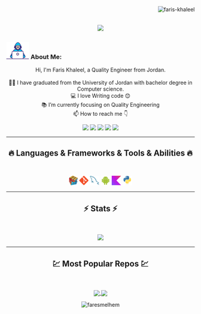 <img align="right" src="https://visitor-badge.laobi.icu/badge?page_id=faris-khaleel/faris-khaleel" alt="faris-khaleel">

<h1 align="center">
  <a>
    <img src="https://readme-typing-svg.herokuapp.com/?lines=This+is+Faris+Khaleel;Nice+to+meet+you+%F0%9F%91%8B&center=true&size=30">
  </a>
</h1>
   
###  <img src="/images/Developer.gif" alt="developer gif"  height="45px">  About Me:
<p align="center">
  Hi, I'm Faris Khaleel, a Quality Engineer from Jordan.
  <br>
  <br>
  👨‍🎓 I have graduated from the University of Jordan with bachelor degree in Computer science.
  <br>
  💻 I love Writing code 😊
  <br>
  📚 I’m currently focusing on Quality Engineering
  <br>
  📫 How to reach me 👇
</p>
<p align="center"> <a href="https://www.linkedin.com/in/faris-melhem-773686174/"><img src="https://img.shields.io/badge/linkedin-%230077B5.svg?&style=for-the-badge&logo=linkedin&logoColor=white" height=23></a> <a href="fares.melhem44@gmail.com"><img src="https://img.shields.io/badge/Gmail-D14836?style=for-the-badge&logo=gmail&logoColor=white" height=23></a> <a href="https://www.facebook.com/fares.melhem99"><img src="https://img.shields.io/badge/Facebook-1877F2?style=for-the-badge&logo=facebook&logoColor=white" height=23></a> <a href="https://github.com/faresmelhem"><img src="https://img.shields.io/badge/GitHub-100000?style=for-the-badge&logo=github&logoColor=white" height=23></a> <a href="https://www.youtube.com/@avatar_faris/about"><img src="https://img.shields.io/badge/YouTube-FF0000?style=for-the-badge&logo=youtube&logoColor=white" height=23></a></p>
<hr>
<h2 align="center">🔥 Languages & Frameworks & Tools & Abilities 🔥</h2><br>
<p align="center">
  <code><img title="Problem Solving" height="25" src="images/problemSolving.png"></code>
  <code><img title="Git" height="25" src="images/git-original.svg"></code>
  <code><img title="MySQL" height="25" src="images/mysql.svg"></code>
  <code><img title="Android" height="25" src="images/android.svg"></code>
  <code><img title="Kotlin" height="25" src="images/Kotlin.png"></code>
  <code><img title="Python" height="25" src="images/python.svg"></code>
</p>
<hr>

<h2 align="center">⚡ Stats ⚡</h2>
<br>


<p align="center">
<a href="https://github.com/faresmelhem">
      <img width=325  src="https://github-readme-stats.vercel.app/api/top-langs/?username=faresmelhem&hide=c%23,Ruby,Rust,C+,Go%2b%2b,Cuda&title_color=61dafb&text_color=ffffff&icon_color=61dafb&bg_color=20232a&langs_count=8&layout=compact&border_color=61dafb&hide_border=true" />
 </a>
</p>

<hr>
<h2 align="center">💹 Most Popular Repos 💹</h2>
<br>
<p align="center">
<a href="https://github.com/faresmelhem/Learning_Windows_Batching">
  <img width=300 align="center" src="https://github-readme-stats.vercel.app/api/pin/?username=faresmelhem&repo=Learning_Windows_Batching&title_color=ffffff&text_color=c9cacc&icon_color=2bbc8a&bg_color=1d1f21" />
</a>   
  
<a href="https://github.com/faresmelhem/Kotlin-Projects">
  <img width=300 align="center" src="https://github-readme-stats.vercel.app/api/pin/?username=faresmelhem&repo=Kotlin-Projects&title_color=ffffff&text_color=c9cacc&icon_color=2bbc8a&bg_color=1d1f21" />
</a>    

</p>

<p  align="center">
<img src="https://visitor-badge.laobi.icu/badge?page_id=faresmelhem/faresmelhem" alt="faresmelhem"/>       
</p>

